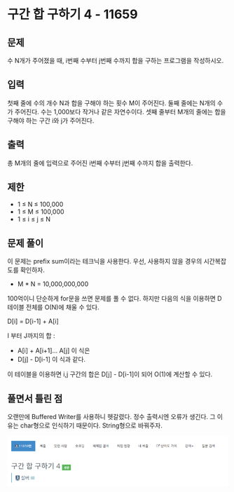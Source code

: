 # 구간 합 구하기 4 - 11659

## 문제

수 N개가 주어졌을 때, i번째 수부터 j번째 수까지 합을 구하는 프로그램을 작성하시오.

## 입력

첫째 줄에 수의 개수 N과 합을 구해야 하는 횟수 M이 주어진다. 둘째 줄에는 N개의 수가 주어진다. 수는 1,000보다 작거나 같은 자연수이다. 셋째 줄부터 M개의 줄에는 합을 구해야 하는 구간 i와 j가 주어진다.

## 출력

총 M개의 줄에 입력으로 주어진 i번째 수부터 j번째 수까지 합을 출력한다.

## 제한

- 1 ≤ N ≤ 100,000
- 1 ≤ M ≤ 100,000
- 1 ≤ i ≤ j ≤ N

## 문제 풀이

이 문제는 prefix sum이라는 테크닉을 사용한다. 우선, 사용하지 않을 경우의 시간복잡도를 확인하자.

- M * N = 10,000,000,000

100억이니 단순하게 for문을 쓰면 문제를 풀 수 없다. 하지만 다음의 식을 이용하면 D 테이블 전체를 O(N)에 채울 수 있다.

D[i] = D[i-1] + A[i]

I 부터 J까지의 합 : 
- A[i] + A[i+1]... A[j] 이 식은
- D[j] - D[i-1] 이 식과 같다.

이 테이블을 이용하면 i,j 구간의 합은 D[j] - D[i-1]이 되어 O(1)에 계산할 수 있다.

## 풀면서 틀린 점

오랜만에 Buffered Writer를 사용하니 헷갈렸다.
정수 출력시엔 오류가 생긴다. 그 이유는 char형으로 인식하기 때문이다.
String형으로 바꿔주자.


![](./img/1.PNG)